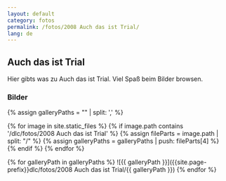 ```yaml
---
layout: default
category: fotos
permalink: /fotos/2008 Auch das ist Trial/
lang: de
---
```


## Auch das ist Trial

Hier gibts was zu Auch das ist Trial. Viel Spaß beim Bilder browsen.

### Bilder
{% assign galleryPaths = "" | split: ',' %}

{% for image in site.static_files %}
{% if image.path contains '/dlc/fotos/2008 Auch das ist Trial' %}
        {% assign fileParts = image.path | split: "/" %}
        {% assign galleryPaths = galleryPaths | push: fileParts[4] %}
{% endif %}
{% endfor %}

{% for galleryPath in galleryPaths %}
![{{ galleryPath }}]({{site.page-prefix}}dlc/fotos/2008 Auch das ist Trial/{{ galleryPath }})
{% endfor %}
